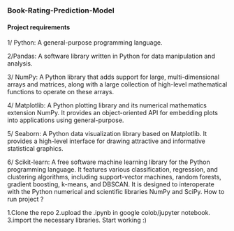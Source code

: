 ### Book-Rating-Prediction-Model

#### Project requirements


1/ Python: A general-purpose programming language.

2/Pandas: A software library written in Python for data manipulation and analysis.

3/ NumPy: A Python library that adds support for large, multi-dimensional arrays and matrices, along with a large collection of high-level mathematical functions to operate on these arrays.

4/ Matplotlib: A Python plotting library and its numerical mathematics extension NumPy. It provides an object-oriented API for embedding plots into applications using general-purpose.

5/ Seaborn: A Python data visualization library based on Matplotlib. It provides a high-level interface for drawing attractive and informative statistical graphics.

6/ Scikit-learn: A free software machine learning library for the Python programming language. It features various classification, regression, and clustering algorithms, including support-vector machines, random forests, gradient boosting, k-means, and DBSCAN. It is designed to interoperate with the Python numerical and scientific libraries NumPy and SciPy.
How to run project ?

1.Clone the repo
2.upload the .ipynb in google colob/jupyter notebook.
3.import the necessary libraries.
Start working :)
